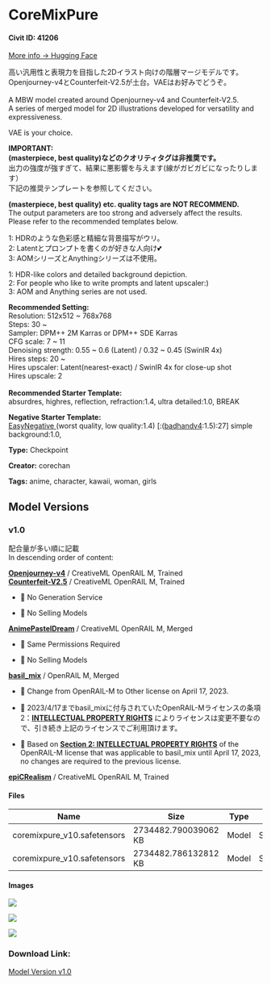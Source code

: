 # CoreMixPure

#### Civit ID: 41206

<p><a target="_blank" rel="ugc" href="https://huggingface.co/coretan/CoreMix">More info → Hugging Face</a></p><p>高い汎用性と表現力を目指した2Dイラスト向けの階層マージモデルです。<br />Openjourney-v4とCounterfeit-V2.5が土台。VAEはお好みでどうぞ。<br /><br />A MBW model created around Openjourney-v4 and Counterfeit-V2.5.<br />A series of merged model for 2D illustrations developed for versatility and expressiveness.</p><p>VAE is your choice.</p><p></p><p><strong>IMPORTANT:</strong><br /><strong>(masterpiece, best quality)などのクオリティタグは非推奨です。</strong><br />出力の強度が強すぎて、結果に悪影響を与えます(線がガビガビになったりします）<br />下記の推奨テンプレートを参照してください。</p><p><strong>(masterpiece, best quality) etc. quality tags are NOT RECOMMEND.</strong><br />The output parameters are too strong and adversely affect the results.<br />Please refer to the recommended templates below.</p><p></p><p>1: HDRのような色彩感と精細な背景描写がウリ。<br />2: Latentとプロンプトを書くのが好きな人向け💕<br />3: AOMシリーズとAnythingシリーズは不使用。</p><p></p><p>1: HDR-like colors and detailed background depiction.<br />2: For people who like to write prompts and latent upscaler:)<br />3: AOM and Anything series are not used.</p><p></p><p><strong>Recommended Setting:</strong><br />Resolution: 512x512 ~ 768x768<br />Steps: 30 ~<br />Sampler: DPM++ 2M Karras or DPM++ SDE Karras<br />CFG scale: 7 ~ 11<br />Denoising strength: 0.55 ~ 0.6 (Latent) / 0.32 ~ 0.45 (SwinIR 4x)<br />Hires steps: 20 ~<br />Hires upscaler: Latent(nearest-exact) / SwinIR 4x for close-up shot<br />Hires upscale: 2<br /><br /><strong>Recommended Starter Template:</strong><br />absurdres, highres, reflection, refraction:1.4, ultra detailed:1.0, BREAK</p><p><strong>Negative Starter Template:</strong><br /><a target="_blank" rel="ugc" href="https://huggingface.co/datasets/gsdf/EasyNegative">EasyNegative </a>(worst quality, low quality:1.4) [:(<a target="_blank" rel="ugc" href="https://civitai.com/models/16993/badhandv4-animeillustdiffusion">badhandv4</a>:1.5):27] simple background:1.0,</p>

**Type:** Checkpoint

**Creator:** corechan

**Tags:** anime, character, kawaii, woman, girls

## Model Versions

### v1.0

<p>配合量が多い順に記載<br />In descending order of content:</p><p><a target="_blank" rel="ugc" href="https://huggingface.co/prompthero/openjourney-v4"><strong><u>Openjourney-v4</u></strong></a> / CreativeML OpenRAIL M, Trained<br /><a target="_blank" rel="ugc" href="https://huggingface.co/gsdf/Counterfeit-V2.5"><strong><u>Counterfeit-V2.5</u></strong></a> / CreativeML OpenRAIL M, Trained</p><ul><li><p>🚫 No Generation Service</p></li><li><p>🚫 No Selling Models</p></li></ul><p><a target="_blank" rel="ugc" href="https://civitai.com/models/23521/anime-pastel-dream"><strong><u>AnimePastelDream</u></strong></a> / CreativeML OpenRAIL M, Merged</p><ul><li><p>🚫 Same Permissions Required</p></li><li><p>🚫 No Selling Models</p></li></ul><p><a target="_blank" rel="ugc" href="https://huggingface.co/nuigurumi/basil_mix"><strong><u>basil_mix</u></strong></a> / OpenRAIL M, Merged</p><ul><li><p>💩 Change from OpenRAIL-M to Other license on April 17, 2023.</p></li><li><p>💩 2023/4/17までbasil_mixに付与されていたOpenRAIL-Mライセンスの条項2：<a target="_blank" rel="ugc" href="https://www.licenses.ai/ai-pubs-open-railm-vz1"><strong><u>INTELLECTUAL PROPERTY RIGHTS</u></strong></a> によりライセンスは変更不要なので、引き続き上記のライセンスでご利用頂けます。</p></li><li><p>💩 Based on <a target="_blank" rel="ugc" href="https://www.licenses.ai/ai-pubs-open-railm-vz1"><strong><u>Section 2: INTELLECTUAL PROPERTY RIGHTS</u></strong></a> of the OpenRAIL-M license that was applicable to basil_mix until April 17, 2023, no changes are required to the previous license.</p></li></ul><p><a target="_blank" rel="ugc" href="https://civitai.com/models/25694/epicrealism"><strong><u>epiCRealism</u></strong></a> / CreativeML OpenRAIL M, Trained</p>

#### Files

| Name | Size | Type | Format | Download Url | AutoV1 | AutoV2 | SHA256 | CRC32 | BLAKE3 |
| --- | --- | --- | --- | --- | --- | --- | --- | --- | --- |
| coremixpure_v10.safetensors | 2734482.790039062 KB | Model | SafeTensor | https://civitai.com/api/download/models/46199?type=Model&format=SafeTensor&size=pruned&fp=fp32 | 3DECFFCC | 1852E7BED5 | 1852E7BED502393C567CDDC5EE04589A56C8403890AD4B71446CAD2F48BC804A | 4C8FAFE9 | 395254956135D58E489D209F6A9CF660CAABC3B2CC3ECAA5C4130D74956124B8 |
| coremixpure_v10.safetensors | 2734482.786132812 KB | Model | SafeTensor | https://civitai.com/api/download/models/46199 | 3DECFFCC | 5F5303E7AD | 5F5303E7ADC5D27443FD5860ABCAFDE1A6FC93975B93D03D8F1132FCAEE7A6B2 | 931C95BA | 1C5CA182C927B6101344ABF5D9820D97EBF3BA61AA29AED1373213B99CDBD6F0 |

#### Images

<p><img src="https://image.civitai.com/xG1nkqKTMzGDvpLrqFT7WA/f253097a-dd45-4e29-22d7-12005c24a700/width=450/500296.jpeg" /></p>

<p><img src="https://image.civitai.com/xG1nkqKTMzGDvpLrqFT7WA/79796134-972a-4775-2c82-cf7f6613df00/width=450/500297.jpeg" /></p>

<p><img src="https://image.civitai.com/xG1nkqKTMzGDvpLrqFT7WA/9a9148d5-19ec-4d8f-87c6-6a9dc8998e00/width=450/500361.jpeg" /></p>

### Download Link:

[Model Version v1.0](https://civitai.com/api/download/models/46199)

